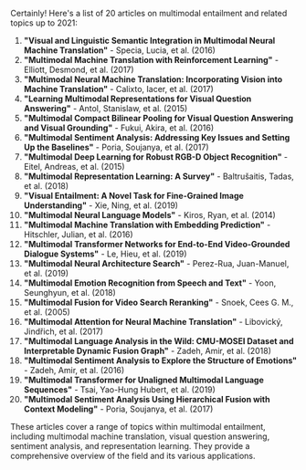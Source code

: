 Certainly! Here's a list of 20 articles on multimodal entailment and related topics up to 2021:

1. **"Visual and Linguistic Semantic Integration in Multimodal Neural Machine Translation"** - Specia, Lucia, et al. (2016)
2. **"Multimodal Machine Translation with Reinforcement Learning"** - Elliott, Desmond, et al. (2017)
3. **"Multimodal Neural Machine Translation: Incorporating Vision into Machine Translation"** - Calixto, Iacer, et al. (2017)
4. **"Learning Multimodal Representations for Visual Question Answering"** - Antol, Stanislaw, et al. (2015)
5. **"Multimodal Compact Bilinear Pooling for Visual Question Answering and Visual Grounding"** - Fukui, Akira, et al. (2016)
6. **"Multimodal Sentiment Analysis: Addressing Key Issues and Setting Up the Baselines"** - Poria, Soujanya, et al. (2017)
7. **"Multimodal Deep Learning for Robust RGB-D Object Recognition"** - Eitel, Andreas, et al. (2015)
8. **"Multimodal Representation Learning: A Survey"** - Baltrušaitis, Tadas, et al. (2018)
9. **"Visual Entailment: A Novel Task for Fine-Grained Image Understanding"** - Xie, Ning, et al. (2019)
10. **"Multimodal Neural Language Models"** - Kiros, Ryan, et al. (2014)
11. **"Multimodal Machine Translation with Embedding Prediction"** - Hitschler, Julian, et al. (2016)
12. **"Multimodal Transformer Networks for End-to-End Video-Grounded Dialogue Systems"** - Le, Hieu, et al. (2019)
13. **"Multimodal Neural Architecture Search"** - Perez-Rua, Juan-Manuel, et al. (2019)
14. **"Multimodal Emotion Recognition from Speech and Text"** - Yoon, Seunghyun, et al. (2018)
15. **"Multimodal Fusion for Video Search Reranking"** - Snoek, Cees G. M., et al. (2005)
16. **"Multimodal Attention for Neural Machine Translation"** - Libovický, Jindřich, et al. (2017)
17. **"Multimodal Language Analysis in the Wild: CMU-MOSEI Dataset and Interpretable Dynamic Fusion Graph"** - Zadeh, Amir, et al. (2018)
18. **"Multimodal Sentiment Analysis to Explore the Structure of Emotions"** - Zadeh, Amir, et al. (2016)
19. **"Multimodal Transformer for Unaligned Multimodal Language Sequences"** - Tsai, Yao-Hung Hubert, et al. (2019)
20. **"Multimodal Sentiment Analysis Using Hierarchical Fusion with Context Modeling"** - Poria, Soujanya, et al. (2017)

These articles cover a range of topics within multimodal entailment, including multimodal machine translation, visual question answering, sentiment analysis, and representation learning. They provide a comprehensive overview of the field and its various applications.